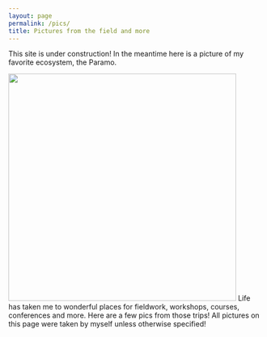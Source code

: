 ```yaml
---
layout: page
permalink: /pics/
title: Pictures from the field and more
---
```

This site is under construction! In the meantime here is a picture of my favorite ecosystem, the Paramo. 



<img src="/images/DSC_4592.jpg" width="450">
Life has taken me to wonderful places for fieldwork, workshops, courses, conferences and more. Here are a few pics from those trips!
All pictures on this page were taken by myself unless otherwise specified!
































